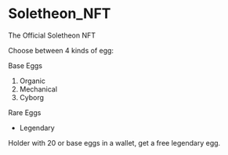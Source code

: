 # Soletheon_NFT

The Official Soletheon NFT

Choose between 4 kinds of egg:

Base Eggs
 1. Organic
 2. Mechanical
 3. Cyborg
    
Rare Eggs
- Legendary

Holder with 20 or base eggs in a wallet, get a free legendary egg.